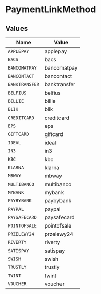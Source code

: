 # PaymentLinkMethod


## Values

| Name           | Value          |
| -------------- | -------------- |
| `APPLEPAY`     | applepay       |
| `BACS`         | bacs           |
| `BANCOMATPAY`  | bancomatpay    |
| `BANCONTACT`   | bancontact     |
| `BANKTRANSFER` | banktransfer   |
| `BELFIUS`      | belfius        |
| `BILLIE`       | billie         |
| `BLIK`         | blik           |
| `CREDITCARD`   | creditcard     |
| `EPS`          | eps            |
| `GIFTCARD`     | giftcard       |
| `IDEAL`        | ideal          |
| `IN3`          | in3            |
| `KBC`          | kbc            |
| `KLARNA`       | klarna         |
| `MBWAY`        | mbway          |
| `MULTIBANCO`   | multibanco     |
| `MYBANK`       | mybank         |
| `PAYBYBANK`    | paybybank      |
| `PAYPAL`       | paypal         |
| `PAYSAFECARD`  | paysafecard    |
| `POINTOFSALE`  | pointofsale    |
| `PRZELEWY24`   | przelewy24     |
| `RIVERTY`      | riverty        |
| `SATISPAY`     | satispay       |
| `SWISH`        | swish          |
| `TRUSTLY`      | trustly        |
| `TWINT`        | twint          |
| `VOUCHER`      | voucher        |